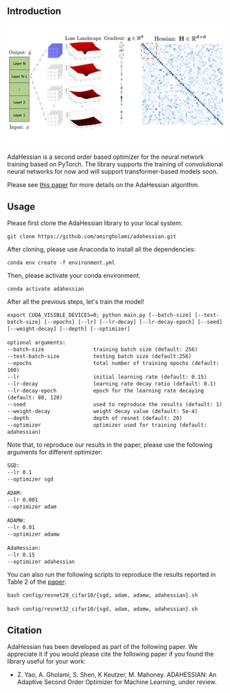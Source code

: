 ## Introduction
![Block](imgs/diagonal_illustration.png)

AdaHessian is a second order based optimizer for the neural network training based on PyTorch. The library supports the training of convolutional neural networks for now and will support transformer-based models soon. 

Please see [this paper](https://arxiv.org/pdf/2006.00719.pdf) for more details on the AdaHessian algorithm.


## Usage
Please first clone the AdaHessian library to your local system:
```
git clone https://github.com/amirgholami/adahessian.git
```

After cloning, please use Anaconda to install all the dependencies:
```
conda env create -f environment.yml
```

Then, please activate your conda environment:
```
conda activate adahessian
```

After all the previous steps, let's train the model! 
```
export CUDA_VISIBLE_DEVICES=0; python main.py [--batch-size] [--test-batch-size] [--epochs] [--lr] [--lr-decay] [--lr-decay-epoch] [--seed] [--weight-decay] [--depth] [--optimizer]

optional arguments:
--batch-size                training batch size (default: 256)
--test-batch-size           testing batch size (default:256)
--epochs                    total number of training epochs (default: 160)
--lr                        initial learning rate (default: 0.15)
--lr-decay                  learning rate decay ratio (default: 0.1)
--lr-decay-epoch            epoch for the learning rate decaying (default: 80, 120)
--seed                      used to reproduce the results (default: 1)
--weight-decay              weight decay value (default: 5e-4)
--depth                     depth of resnet (default: 20)
--optimizer                 optimizer used for training (default: adahessian)
```

Note that, to reproduce our results in the paper, please use the following arguments for different optimizer:
```
SGD:
--lr 0.1
--optimizer sgd

ADAM:
--lr 0.001
--optimizer adam

ADAMW:
--lr 0.01
--optimizer adamw

AdaHessian:
--lr 0.15
--optimizer adahessian
```

You can also run the following scripts to reproduce the results reported in Table 2 of the [paper](https://arxiv.org/pdf/2006.00719.pdf):
```
bash config/resnet20_cifar10/{sgd, adam, adamw, adahessian}.sh

bash config/resnet32_cifar10/{sgd, adam, adamw, adahessian}.sh
```
## Citation
AdaHessian has been developed as part of the following paper. We appreciate it if you would please cite the following paper if you found the library useful for your work:

* Z. Yao, A. Gholami, S. Shen, K Keutzer, M. Mahoney. ADAHESSIAN: An Adaptive Second Order Optimizer for Machine Learning, under review.


